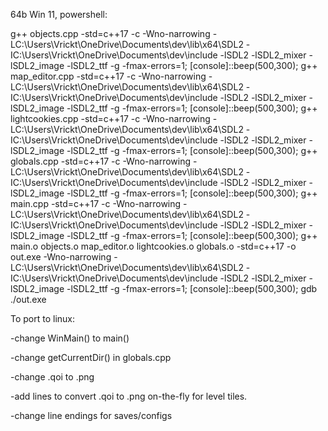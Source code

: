 64b Win 11, powershell:

g++ objects.cpp -std=c++17 -c -Wno-narrowing -LC:\Users\Vrickt\OneDrive\Documents\dev\lib\x64\SDL2  -IC:\Users\Vrickt\OneDrive\Documents\dev\include -lSDL2 -lSDL2_mixer -lSDL2_image -lSDL2_ttf -g -fmax-errors=1; [console]::beep(500,300);
g++ map_editor.cpp -std=c++17 -c -Wno-narrowing -LC:\Users\Vrickt\OneDrive\Documents\dev\lib\x64\SDL2  -IC:\Users\Vrickt\OneDrive\Documents\dev\include -lSDL2 -lSDL2_mixer -lSDL2_image -lSDL2_ttf -g -fmax-errors=1; [console]::beep(500,300);
g++ lightcookies.cpp -std=c++17 -c -Wno-narrowing -LC:\Users\Vrickt\OneDrive\Documents\dev\lib\x64\SDL2  -IC:\Users\Vrickt\OneDrive\Documents\dev\include -lSDL2 -lSDL2_mixer -lSDL2_image -lSDL2_ttf -g -fmax-errors=1; [console]::beep(500,300);
g++ globals.cpp -std=c++17 -c -Wno-narrowing -LC:\Users\Vrickt\OneDrive\Documents\dev\lib\x64\SDL2  -IC:\Users\Vrickt\OneDrive\Documents\dev\include -lSDL2 -lSDL2_mixer -lSDL2_image -lSDL2_ttf -g -fmax-errors=1; [console]::beep(500,300);
g++ main.cpp -std=c++17 -c -Wno-narrowing -LC:\Users\Vrickt\OneDrive\Documents\dev\lib\x64\SDL2  -IC:\Users\Vrickt\OneDrive\Documents\dev\include -lSDL2 -lSDL2_mixer -lSDL2_image -lSDL2_ttf -g -fmax-errors=1; [console]::beep(500,300);
g++ main.o objects.o map_editor.o lightcookies.o globals.o -std=c++17 -o out.exe -Wno-narrowing -LC:\Users\Vrickt\OneDrive\Documents\dev\lib\x64\SDL2  -IC:\Users\Vrickt\OneDrive\Documents\dev\include -lSDL2 -lSDL2_mixer -lSDL2_image -lSDL2_ttf -g -fmax-errors=1; [console]::beep(500,300);
gdb ./out.exe


To port to linux:

-change WinMain() to main()

-change getCurrentDir() in globals.cpp

-change .qoi to .png

-add lines to convert .qoi to .png on-the-fly for level tiles.

-change line endings for saves/configs
